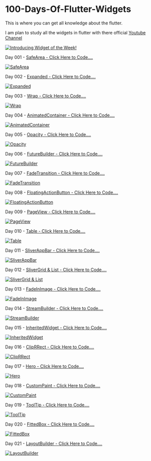 # 100-Days-Of-Flutter-Widgets
This is where you can get all knowledge about the flutter.

I am plan to study all the widgets in flutter with there official [Youtube Channel](https://www.youtube.com/playlist?list=PLjxrf2q8roU23XGwz3Km7sQZFTdB996iG)

[![Introducing Widget of the Week!](https://img.youtube.com/vi/b_sQ9bMltGU/0.jpg)](https://www.youtube.com/playlist?list=PLjxrf2q8roU23XGwz3Km7sQZFTdB996iG)

Day 001 - [SafeArea - Click Here to Code....](https://github.com/sanjaysanju618/100-Days-Of-Flutter-Widgets/blob/master/hundred_days_of_flutter_widget/lib/day001_safearea.dart)

[![SafeArea](https://img.youtube.com/vi/lkF0TQJO0bA/0.jpg)](https://www.youtube.com/watch?v=lkF0TQJO0bA)

Day 002 - [Expanded - Click Here to Code....](https://github.com/sanjaysanju618/100-Days-Of-Flutter-Widgets/blob/master/hundred_days_of_flutter_widget/lib/day002_expanded.dart)

[![Expanded](https://img.youtube.com/vi/_rnZaagadyo/0.jpg)](https://www.youtube.com/watch?v=_rnZaagadyo)

Day 003 - [Wrap - Click Here to Code....](https://github.com/sanjaysanju618/100-Days-Of-Flutter-Widgets/blob/master/hundred_days_of_flutter_widget/lib/day003_wrap.dart)

[![Wrap](https://img.youtube.com/vi/z5iw2SeFx2M/0.jpg)](https://www.youtube.com/watch?v=z5iw2SeFx2M)

Day 004 - [AnimatedContainer - Click Here to Code....](https://github.com/sanjaysanju618/100-Days-Of-Flutter-Widgets/blob/master/hundred_days_of_flutter_widget/lib/day004_animation_container.dart)

[![AnimatedContainer](https://img.youtube.com/vi/yI-8QHpGIP4/0.jpg)](https://www.youtube.com/watch?v=yI-8QHpGIP4)

Day 005 - [Opacity - Click Here to Code....](https://github.com/sanjaysanju618/100-Days-Of-Flutter-Widgets/blob/master/hundred_days_of_flutter_widget/lib/day005_opacity.dart)

[![Opacity](https://img.youtube.com/vi/9hltevOHQBw/0.jpg)](https://www.youtube.com/watch?v=9hltevOHQBw)

Day 006 - [FutureBuilder - Click Here to Code....](https://github.com/sanjaysanju618/100-Days-Of-Flutter-Widgets/blob/master/hundred_days_of_flutter_widget/lib/day006_future_builder.dart)

[![FutureBuilder](https://img.youtube.com/vi/ek8ZPdWj4Qo/0.jpg)](https://www.youtube.com/watch?v=ek8ZPdWj4Qo)

Day 007 - [FadeTransition - Click Here to Code....](https://github.com/sanjaysanju618/100-Days-Of-Flutter-Widgets/blob/master/hundred_days_of_flutter_widget/lib/day007_fade_transition.dart)

[![FadeTransition](https://img.youtube.com/vi/rLwWVbv3xDQ/0.jpg)](https://www.youtube.com/watch?v=rLwWVbv3xDQ)

Day 008 - [FloatingActionButton - Click Here to Code....](https://github.com/sanjaysanju618/100-Days-Of-Flutter-Widgets/blob/master/hundred_days_of_flutter_widget/lib/day008_floating_action_btn.dart)

[![FloatingActionButton](https://img.youtube.com/vi/2uaoEDOgk_I/0.jpg)](https://www.youtube.com/watch?v=2uaoEDOgk_I)

Day 009 - [PageView - Click Here to Code....](https://github.com/sanjaysanju618/100-Days-Of-Flutter-Widgets/blob/master/hundred_days_of_flutter_widget/lib/day009_page_view.dart)

[![PageView](https://img.youtube.com/vi/J1gE9xvph-A/0.jpg)](https://www.youtube.com/watch?v=J1gE9xvph-A)

Day 010 - [Table - Click Here to Code....](https://github.com/sanjaysanju618/100-Days-Of-Flutter-Widgets/blob/master/hundred_days_of_flutter_widget/lib/day010_table.dart)

[![Table](https://img.youtube.com/vi/_lbE0wsVZSw/0.jpg)](https://www.youtube.com/watch?v=_lbE0wsVZSw)

Day 011 - [SliverAppBar - Click Here to Code....](https://github.com/sanjaysanju618/100-Days-Of-Flutter-Widgets/blob/master/hundred_days_of_flutter_widget/lib/day011_sliver_appbar.dart)

[![SliverAppBar](https://img.youtube.com/vi/R9C5KMJKluE/0.jpg)](https://www.youtube.com/watch?v=R9C5KMJKluE)

Day 012 - [SliverGrid & List - Click Here to Code....](https://github.com/sanjaysanju618/100-Days-Of-Flutter-Widgets/blob/master/hundred_days_of_flutter_widget/lib/day012_slivergrid_list.dart)

[![SliverGrid & List](https://img.youtube.com/vi/ORiTTaVY6mM/0.jpg)](https://www.youtube.com/watch?v=ORiTTaVY6mM)

Day 013 - [FadeInImage - Click Here to Code....](https://github.com/sanjaysanju618/100-Days-Of-Flutter-Widgets/blob/master/hundred_days_of_flutter_widget/lib/day013_fadein_image.dart)

[![FadeInImage](https://img.youtube.com/vi/pK738Pg9cxc/0.jpg)](https://www.youtube.com/watch?v=pK738Pg9cxc)

Day 014 - [StreamBuilder - Click Here to Code....](https://github.com/sanjaysanju618/100-Days-Of-Flutter-Widgets/blob/master/hundred_days_of_flutter_widget/lib/day014_stream_builder.dart)

[![StreamBuilder](https://img.youtube.com/vi/MkKEWHfy99Y/0.jpg)](https://www.youtube.com/watch?v=MkKEWHfy99Y)

Day 015 - [InheritedWidget - Click Here to Code....](https://github.com/sanjaysanju618/100-Days-Of-Flutter-Widgets/blob/master/hundred_days_of_flutter_widget/lib/day015_inherited_widget.dart)

[![InheritedWidget](https://img.youtube.com/vi/1t-8rBCGBYw/0.jpg)](https://www.youtube.com/watch?v=1t-8rBCGBYw)

Day 016 - [ClipRRect - Click Here to Code....](https://github.com/sanjaysanju618/100-Days-Of-Flutter-Widgets/blob/master/hundred_days_of_flutter_widget/lib/day016_cliprrect.dart)

[![ClipRRect](https://img.youtube.com/vi/eI43jkQkrvs/0.jpg)](https://www.youtube.com/watch?v=eI43jkQkrvs)

Day 017 - [Hero - Click Here to Code....](https://github.com/sanjaysanju618/100-Days-Of-Flutter-Widgets/blob/master/hundred_days_of_flutter_widget/lib/day017_hero.dart)

[![Hero](https://img.youtube.com/vi/Be9UH1kXFDw/0.jpg)](https://www.youtube.com/watch?v=Be9UH1kXFDw)

Day 018 - [CustomPaint - Click Here to Code....](https://github.com/sanjaysanju618/100-Days-Of-Flutter-Widgets/blob/master/hundred_days_of_flutter_widget/lib/day018_custompaint.dart)

[![CustomPaint](https://img.youtube.com/vi/kp14Y4uHpHs/0.jpg)](https://www.youtube.com/watch?v=kp14Y4uHpHs)

Day 019 - [ToolTip - Click Here to Code....](https://github.com/sanjaysanju618/100-Days-Of-Flutter-Widgets/blob/master/hundred_days_of_flutter_widget/lib/day019_tooltip.dart)

[![ToolTip](https://img.youtube.com/vi/EeEfD5fI-5Q/0.jpg)](https://www.youtube.com/watch?v=EeEfD5fI-5Q)

Day 020 - [FittedBox - Click Here to Code....](https://github.com/sanjaysanju618/100-Days-Of-Flutter-Widgets/blob/master/hundred_days_of_flutter_widget/lib/day020_fittedbox.dart)

[![FittedBox](https://img.youtube.com/vi/T4Uehk3_wlY/0.jpg)](https://www.youtube.com/watch?v=T4Uehk3_wlY)

Day 021 - [LayoutBuilder - Click Here to Code....](https://github.com/sanjaysanju618/100-Days-Of-Flutter-Widgets/blob/master/hundred_days_of_flutter_widget/lib/day021_layout_builder.dart)

[![LayoutBuilder](https://img.youtube.com/vi/IYDVcriKjsw/0.jpg)](https://www.youtube.com/watch?v=IYDVcriKjsw)